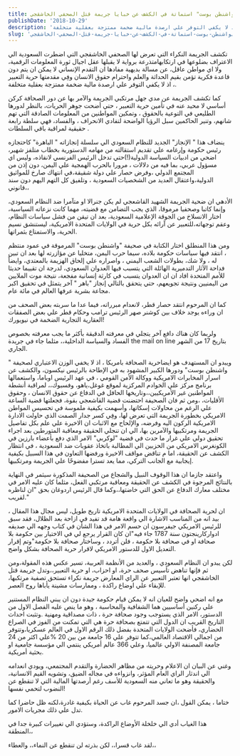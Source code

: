 ```yaml
---
title: صحيفة "الواشنطن بوست" استماتة في الكشف عن خبايا جريمة قتل الصحفي الخاشقجي
publishDate: '2018-10-29'
description: 'تكشف الجريمة النكراء التي تعرض لها الصحفي الخاشقجي التي اضطرت السعودية الي الاعتراف بضلوعها في ارتكابهامتذرعة برواية لا يقبلها عقل اجيال ثورة المعلومات الرقمية، ولا اي مواطن عاقل، عن مسالة بديهية مفادها ان التقدم الإنساني لا يمكن ان يتم دون قاعدة فكرية تؤمن بقيم الحداثة والعلم واحترام حقوق الانسان وفِي مقدمتها حرية التعبير ، اذ لا يكفي التوفر علي ارصدة مالية ضخمة ممتزجة بعقلية متخلفة.'
slug: 'صحيفة-الواشنطن-بوست-استماتة-في-الكشف-عن-خبايا-جريمة-قتل-الصحفي-الخاشقجي'
---
```

تكشف الجريمة النكراء التي تعرض لها الصحفي الخاشقجي التي اضطرت السعودية الي الاعتراف بضلوعها في ارتكابهامتذرعة برواية لا يقبلها عقل اجيال ثورة المعلومات الرقمية، ولا اي مواطن عاقل، عن مسالة بديهية مفادها ان التقدم الإنساني لا يمكن ان يتم دون قاعدة فكرية تؤمن بقيم الحداثة والعلم واحترام حقوق الانسان وفِي مقدمتها حرية التعبير ، اذ لا يكفي التوفر علي ارصدة مالية ضخمة ممتزجة بعقلية متخلفة.

كما تكشف الجريمة عن مدي جهل مرتكبي الجريمة والآمر بها عن دور الصحافة كركن أساسي لا محيد عنه في تأمين حرية التعبير ، حتي أضحت جوهر الحريات، بالنظر لدورها الطليعي في التوعية بالحقوق ، وتمكين المواطنين من المعلومات الصادقة التي تهم شانهم، وتنير الحاكمين سبل الرؤيا  الواضحة لتفادي الانحراف ، والفساد، فهي سلطة رابعة حقيقية لمراقبة باقي السلطات .

ينضاف هذا " الإنجاز" الجديد للنظام السعودي الي سلسلة إنجازاته " الباهرة" كاحتجازه رئيس حكومة وإرغامه علي تقديم استقالته من مهامه الدستورية بخطاب متلفز شهير، اضحي من ادبيات السياسة الدولية(!)حتي تدخل الرئيس الفرنسي لانقاذه، وليس  اي مسؤول عربي، بما فيه من دلالات ، مرورا بالحرب الهمجية علي اليمن، دون إذن من المجتمع الدولي ،وفرض حصار علي دولة شقيقة،في انتهاك صارخ للمواثيق الدولية،واعتقال العديد من الشخصيات السعودية ، وتلفيق كل التهم اليهم   دون سند قانوني،،

الأدهي ان  ضحية الجريمة الشهيد القاشعجي لم يكن جنرالا او متآمرا ضد النظام السعودي، وإنما كاتبا وصحفيا مرموقا، الذي يجب التضامن مع قضيته، مهما كانت نزعاته السياسية، اختار الانسلاخ من الجوقة الإعلامية السعودية، بعد ان تيقن من فشل سياسات النظام، وعقم توجهاته،للتعبير عن آرائه بكل حرية في الولايات المتحدة الامريكية، ليستنشق نسيم الحرية، والاستمتاع بثمراتها.

ومن هذا المنطلق اختار الكتابة في صحيفة "واشنطن بوست" المرموقة في عمود منتظم ، انتقد فيها سياسات حكومة بلاده، سيما حرب اليمن، متخليا عن مؤازرته  لها بعد ان تبين له ، ولا شك، بطولات الشعب اليمني ، واصراره علي  إلحاق الهزيمة بالمعتدي،  وايضاً فداحة الآثار التدميرية الهائلة  التي يتسبب فيها العدوان السعودي، لدرجة ان تقييما حديثا للأمم المتحدة افاد    ان  ان العدوان يتسبب في كارثة إنسانية مفجعة، نتيجة موت الملايين من اليمنيين ونتيجة تجويعهم، حتي يتحقق بالتالي إنجاز  "باهر " آخر يتمثل في تحقيق اكبر مجاعة بشرية عرفها العالم في مائة عام.

كما ان المرحوم انتقد حصار قطر، لانعدام مبرراته، فيما عدا ما سربته بعض الصحف من ان وراءه يوجد خلاف بين كوشنر صهر الرئيس ترامب وحكام قطر علي بعض الصفقات العقارية التجارية الضخمة في نيويورك!

ولربما كان هناك دافع آخر يتجلي في معرفته الدقيقة بأكثر ما يجب معرفته بخصوص الفساد والسياسة الداخلية،، مثلما جاء في جريدة the mail on line بتاريخ 17 من الشهر الجاري.

ويبدو ان المستهدف هو ايضاحرية الصحافة بامريكا  ، اذ لا يخفي الوزن الاعتباري لصحيفة " واشنطن بوست" ودورها الكبير المشهود به في  الإطاحة بالرئيس نيكسون، والكشف عن اسرار المخابرات الامريكية ووكالة الأمن القومي ، في عهد الرئيس اوباما، واستعمالها برنامج مركز علي الخوادم المركزية لموقع غوغل،ياهو، وفسبوك،، لمراقبة أنشطة المواطنين غير الأمريكيين،،وتاريخها الحافل في الدفاع عن حقوق الانسان ، وحقوق الأقليات، ،ومن ثم فان الصحيفة  احتضنت قضية القاشعجي  بقوة، فجعلتها قضية الساعة علي الرغم من محاولات إسكاتها، وأسهمت بكيفية ملموسة في  تحسيس المواطن الامريكي بخطورة الجريمة التي تعرض لها، وفِي كسر جدار الصمت الذي حاولت الادارة الامريكية الركون اليه وفرضه، والإلحاح مع الاثبات ان الاخيرة علي علم  بكل تفاصيل الجريمة ومرتكبيها والآمرين بها، الي ان تنجلي الحقيقة ومعاقبة المتورطين  بعد اجراء تحقيق دولي علي غرار ما حدث في قضية "لوكربي"  الامر الذي دفع بأعضاء بارزين في الكونغرس الامريكي من الحزبين الي المطالبة باتخاذ عقوبات ضد السعودية ، في انتظار الكشف عن الحقيقة، اما م تناقض مواقف الاخيرة ورفضها التعاون في هذا السبيل بكيفية إيجابية مع الجانب التركي، مما  يعد تسترا مفضوحًا علي الجريمة ومرتكبيها.

واعتقد جازما ان هذا الوقوف النبيل والشجاع من الصحيفة المذكورة سيثمر في النهاية بالنتائج المرجوة في الكشف عن الحقيقة ومعاقبة مرتكبي الفعل، مثلما كان عليه الامر في مختلف معارك الدفاع عن الحق التي خاضتها،،وكما قال الرئيس اردوغان بحق "ان لناظره لقريب."

ان لحرية الصحافة  في الولايات المتحدة الامريكية تاريخ طويل، ليس مجال هذا  المقال ، بيد انه من المناسب الاشارة الي واقعة هامة قد تفيد في ازاحة بعد الظلال، فقد سبق للرئيس الامريكي جيفرسون ان حسم الامر في هذا الشأن في كتاب وجهه الي صديقه  ادواركارينجتون سنة 1787 جاء فيه"ان كان القرار يرجع  لي  في الاختيار بين حكومة بلا صحافة او في صحافة بلا حكومة ، فلن أتردد ، وساختار صحافة بلا حكومة"وتم إقرار التعديل الاول للدستور الامريكي لاقرار حرية الصحافة بشكل واضح.

لكن يبدو ان النظام السعودي ، والعديد من الأنظمة العربية، تسير عكس هذه المقولة،ومن ثم فإنها تناهض تأسيس صحف حرة، او احزاب، او حرية التعبير،،وتدل جريمة قتل الخاشقجي انها تعتبر التعبير عن الراي المعارض جريمة نكراء تستحق تصفية مرتكبها، للإبقاء علي اوضاع راكدة ، وممارسات مشينة يأباها روح العصر.

مع انه اضحي واضح للعيان انه لا يمكن قيام حكومة جيدة دون ان يبني النظام المستنير علي ركنين أساسيين هما الشفافية والمحاسبة ، وهو  ما ينص عليه الفصل الاول من الدستور، الامر الذي يستوجب وجود صحافة حرة ، ذات مصداقية ومهنية .وتثبت احداث التاريخ القريب ان الدول التي تتمتع بصحافة حرة هي التي تمكنت من الفوز في الصراع الحضاري، فأضحت الولايات المتحدة  بفضل ذلك الرقم الاول في العالم عسكريا،وتتوفر علي اكثر من 24‎%‎ من اجمالي الاقتصاد العالمي،كما تتوفر علي 16 جامعة من بين 20 جامعة  المصنفة الاولي عالميا، وعلي 366 عالم أمريكي ينتمي الي مؤسسة جامعية او بحثية أمريكية.

 وغني  عن البيان ان الاعلام  وحريته من مظاهر الحضارة والتقدم المجتمعي، ويودي انعدامه الي اندثار الراي العام المؤثر، وانزواءه في مجاله الضيق، وتشويه القيم الانسانية، والحقيقة وهو ما تعاني منه السعودية للأسف رغم أرصدتها المالية التي لا تنقطع عن النضوب لتحمي نفسها!

ختاما ، يمكن القول ،ان جسد المرحوم غاب عن الحياة بكيفية غادرة،لكنه ظل حاضرا كما تدل علي ذلك مجريات الامور.

هذا الغياب  أدي الي خلخلة الأوضاع الراكدة، وستؤدي الي تغييرات كبيرة جدا في المنطقة،، 

لقد غاب قسرا،، لكن بذرته لن تنقطع عن النماء،، والعطاء،،


